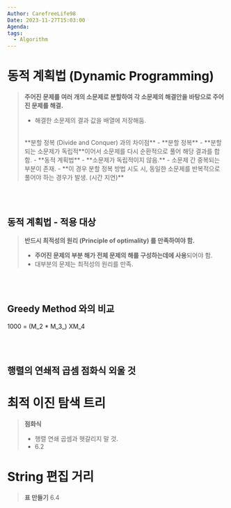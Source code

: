 ```yaml
---
Author: CarefreeLife98
Date: 2023-11-27T15:03:00
Agenda: 
tags:
  - Algorithm
---
```

# 동적 계획법 (Dynamic Programming)
> **주어진 문제를 여러 개의 소문제로 분할하여 각 소문제의 해결안을 바탕으로 주어진 문제를 해결.**
> - 해결한 소문제의 결과 값을 배열에 저장해둠.
> 
> <br>
> **분할 정복 (Divide and Conquer) 과의 차이점**
> - **분할 정복**
> 	- **분할되는 소문제가 독립적**이어서 소문제를 다시 순환적으로 풀어 해당 결과를 합함.
> - **동적 계획법**
> 	- **소문제가 독립적이지 않음.**
> 		- 소문제 간 중복되는 부분이 존재.
> 		- **이 경우 분할 정복 방법 시도 시,  동일한 소문제를 반복적으로 풀어야 하는 경우가 발생. (시간 지연)**

<br><br>

## 동적 계획법 - 적용 대상
> **반드시 최적성의 원리 (Principle of optimality) 를 만족하여야 함.**
> - **주어진 문제의 부분 해가 전체 문제의 해를 구성하는데에 사용**되어야 함.
> - 대부분의 문제는 최적성의 원리를 만족.

<br><br>

## Greedy Method 와의 비교
1000 = (M_2 * M_3_) XM_4

<br><br>

## 행렬의 연쇄적 곱셈 점화식 외울 것


# 최적 이진 탐색 트리
> **점화식**
> - 행렬 연쇄 곱셈과 헷갈리지 말 것.
> - 6.2

# String 편집 거리
> **표 만들기**
> 6.4